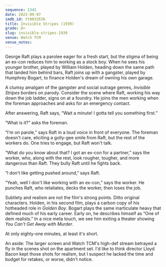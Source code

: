 ```yaml
---
sequence: 1341
date: 2022-09-07
imdb_id: tt0032636
title: Invisible Stripes (1939)
grade: D+
slug: invisible-stripes-1939
venue: Watch TCM
venue_notes:
---
```


George Raft plays a parolee eager for a fresh start, but the stigma of being an ex-con reduces him to working as a stock boy. When he sees his younger brother, played by William Holden, heading down the same path that landed him behind bars, Raft joins up with a gangster, played by Humphrey Bogart, to finance Holden's dream of owning his own garage.

<!-- end -->

A clumsy amalgam of the gangster and social outrage genres, _Invisible Stripes_ borders on parody. Consider the scene where Raft, working his way down the job ladder, signs on at a foundry. He joins the men working when the foreman approaches and asks for an emergency contact.

After answering, Raft says, “Wait a minute! I gotta tell you something first.”

“What is it?” asks the foreman.

“I'm on parole,” says Raft in a loud voice in front of everyone. The foreman doesn't care, eliciting a golly-gee smile from Raft, but the rest of the workers do. One tries to engage, but Raft won't talk.

“What do you know about that? I got an ex-con for a partner,” says the worker, who, along with the rest, look rougher, tougher, and more dangerous than Raft. They bully Raft until he fights back.

“I don't like getting pushed around,” says Raft.

“Yeah, well I don't like working with an ex-con,” says the worker. He punches Raft, who retaliates, decks the worker, then loses the job.

Subtlety and realism are not the film's strong points. Ditto original characters. Holden, in his second film, plays a carbon copy of his hotheaded role in <span data-imdb-id="tt0031377">_Golden Boy_</span>. Bogart plays the same inarticulate heavy that defined much of his early career. Early on, he describes himself as “One of dem realists.” In a nice meta touch, we see him exiting a theater showing <span data-imdb-id="tt0032153">_You Can't Get Away with Murder_</span>.

At only eighty-one minutes, at least it's short.

An aside: The larger screen and Watch TCM's high-def stream betrayed a fly in the scenes shot on the apartment set. I'd like to think director Lloyd Bacon kept those shots for realism, but I suspect he lacked the time and budget for retakes, or worse, didn't notice.
